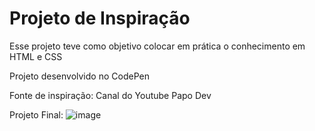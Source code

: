 # Projeto de Inspiração
Esse projeto teve como objetivo colocar em prática o conhecimento em HTML e CSS 

Projeto desenvolvido no CodePen

Fonte de inspiração: Canal do Youtube Papo Dev 

Projeto Final:
![image](https://user-images.githubusercontent.com/61336911/128102255-fb31f07b-417f-458f-854b-101719a0e22b.png)

